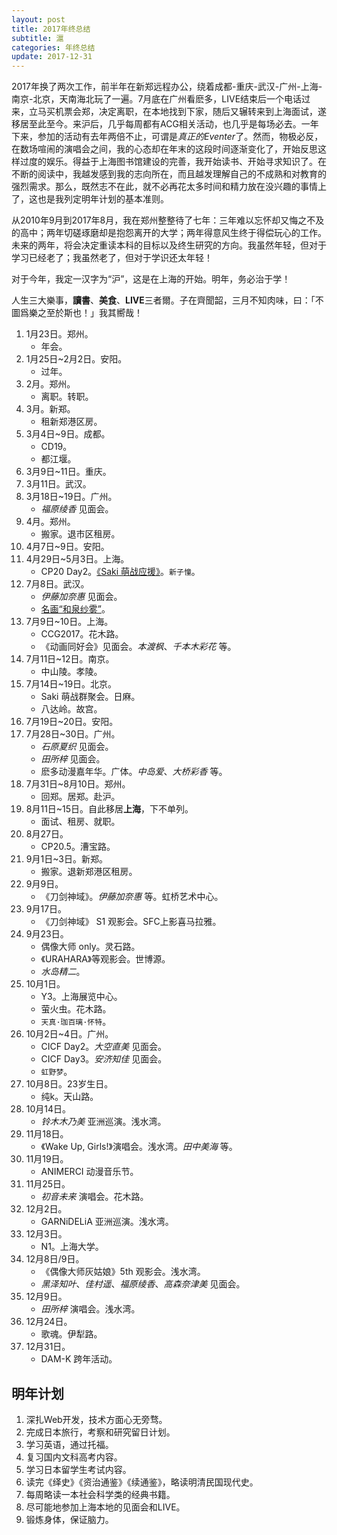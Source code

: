 ```yaml
---
layout: post
title: 2017年终总结
subtitle: 滬
categories: 年终总结
update: 2017-12-31
---
```


2017年换了两次工作，前半年在新郑远程办公，绕着成都-重庆-武汉-广州-上海-南京-北京，天南海北玩了一遍。7月底在广州看麽多，LIVE结束后一个电话过来，立马买机票会郑，决定离职，在本地找到下家，随后又辗转来到上海面试，遂移居至此至今。来沪后，几乎每周都有ACG相关活动，也几乎是每场必去。一年下来，参加的活动有去年两倍不止，可谓是*真正的Eventer*了。然而，物极必反，在数场喧闹的演唱会之间，我的心态却在年末的这段时间逐渐变化了，开始反思这样过度的娱乐。得益于上海图书馆建设的完善，我开始读书、开始寻求知识了。在不断的阅读中，我越发感到我的志向所在，而且越发理解自己的不成熟和对教育的强烈需求。那么，既然志不在此，就不必再花太多时间和精力放在没兴趣的事情上了，这也是我列定明年计划的基本准则。

从2010年9月到2017年8月，我在郑州整整待了七年：三年难以忘怀却又悔之不及的高中；两年切磋琢磨却是抱怨离开的大学；两年得意风生终于得偿玩心的工作。未来的两年，将会决定重读本科的目标以及终生研究的方向。我虽然年轻，但对于学习已经老了；我虽然老了，但对于学识还太年轻！

对于今年，我定一汉字为“沪”，这是在上海的开始。明年，务必治于学！

人生三大樂事，**讀書**、**美食**、**LIVE**三者爾。子在齊聞韶，三月不知肉味，曰：「不圖爲樂之至於斯也！」我其嚮哉！

1. 1月23日。郑州。
    * 年会。
1. 1月25日~2月2日。安阳。
    * 过年。
1. 2月。郑州。
    * 离职。转职。
1. 3月。新郑。
    * 租新郑港区房。
1. 3月4日~9日。成都。
    * CD19。
    * 都江堰。
1. 3月9日~11日。重庆。
1. 3月11日。武汉。
1. 3月18日~19日。广州。
    * *福原绫香* 见面会。
1. 4月。郑州。
    * 搬家。退市区租房。
1. 4月7日~9日。安阳。
1. 4月29日~5月3日。上海。
    * CP20 Day2。[《Saki 萌战应援》](http://blog.kingfree.moe/2017/05/06/saimoe-naomoe-open-source.html)。`新子憧`。
1. 7月8日。武汉。
    * *伊藤加奈惠* 见面会。
    * [名画“和泉纱雾”](https://weibo.com/1782869715/FbqcB6kIB)。
1. 7月9日~10日。上海。
    * CCG2017。花木路。
    * 《动画同好会》见面会。*本渡枫*、*千本木彩花* 等。
1. 7月11日~12日。南京。
    * 中山陵。孝陵。
1. 7月14日~19日。北京。
    * Saki 萌战群聚会。日麻。
    * 八达岭。故宫。
1. 7月19日~20日。安阳。
1. 7月28日~30日。广州。
    * *石原夏织* 见面会。
    * *田所梓* 见面会。
    * 麽多动漫嘉年华。广体。*中岛爱*、*大桥彩香* 等。
1. 7月31日~8月10日。郑州。
    * 回郑。居郑。赴沪。
1. 8月11日~15日。自此移居**上海**，下不单列。
    * 面试、租房、就职。
1. 8月27日。
    * CP20.5。漕宝路。
1. 9月1日~3日。新郑。
    * 搬家。退新郑港区租房。
1. 9月9日。
    * 《刀剑神域》。*伊藤加奈惠* 等。虹桥艺术中心。
1. 9月17日。
    * 《刀剑神域》 S1 观影会。SFC上影喜马拉雅。
1. 9月23日。
    * 偶像大师 only。灵石路。
    * 《URAHARA》等观影会。世博源。
    * *水岛精二*。
1. 10月1日。
    * Y3。上海展览中心。
    * 萤火虫。花木路。
    * `天真·珈百璃·怀特`。
1. 10月2日~4日。广州。
    * CICF Day2。*大空直美* 见面会。
    * CICF Day3。*安济知佳* 见面会。
    * `虹野梦`。
1. 10月8日。23岁生日。
    * 纯k。天山路。
1. 10月14日。
    * *铃木木乃美* 亚洲巡演。浅水湾。
1. 11月18日。
    * 《Wake Up, Girls!》演唱会。浅水湾。*田中美海* 等。
1. 11月19日。
    * ANIMERCI 动漫音乐节。
1. 11月25日。
    * *初音未来* 演唱会。花木路。
1. 12月2日。
    * GARNiDELiA 亚洲巡演。浅水湾。
1. 12月3日。
    * N1。上海大学。
1. 12月8日/9日。
    * 《偶像大师灰姑娘》5th 观影会。浅水湾。
    * *黑泽知叶*、*佳村遥*、*福原绫香*、*高森奈津美* 见面会。
1. 12月9日。
    * *田所梓* 演唱会。浅水湾。
1. 12月24日。
    * 歌魂。伊犁路。
1. 12月31日。
    * DAM-K 跨年活动。

## 明年计划

1. 深扎Web开发，技术方面心无旁骛。
1. 完成日本旅行，考察和研究留日计划。
1. 学习英语，通过托福。
1. 复习国内文科高考内容。
1. 学习日本留学生考试内容。
1. 读完《绎史》《资治通鉴》《续通鉴》，略读明清民国现代史。
1. 每周略读一本社会科学类的经典书籍。
1. 尽可能地参加上海本地的见面会和LIVE。
1. 锻炼身体，保证脑力。

